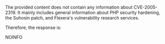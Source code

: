 The provided content does not contain any information about CVE-2005-2319. It mainly includes general information about PHP security hardening, the Suhosin patch, and Flexera's vulnerability research services.

Therefore, the response is:

NOINFO